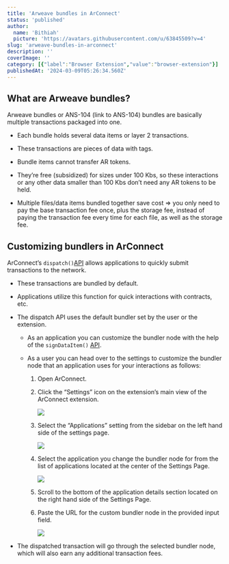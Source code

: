 ```yaml
---
title: 'Arweave bundles in ArConnect'
status: 'published'
author:
  name: 'Bithiah'
  picture: 'https://avatars.githubusercontent.com/u/63845509?v=4'
slug: 'arweave-bundles-in-arconnect'
description: ''
coverImage: ''
category: [{"label":"Browser Extension","value":"browser-extension"}]
publishedAt: '2024-03-09T05:26:34.560Z'
---
```


## What are Arweave bundles?

Arweave bundles or ANS-104 (link to ANS-104) bundles are basically multiple transactions packaged into one.

- Each bundle holds several data items or layer 2 transactions.

- These transactions are pieces of data with tags.

- Bundle items cannot transfer AR tokens.

- They’re free (subsidized) for sizes under 100 Kbs, so these interactions or any other data smaller than 100 Kbs don’t need any AR tokens to be held.

- Multiple files/data items bundled together save cost ⇒ you only need to pay the base transaction fee once, plus the storage fee, instead of paying the transaction fee every time for each file, as well as the storage fee.

## Customizing bundlers in ArConnect

ArConnect’s `dispatch()`[API](https://docs.arconnect.io/api/dispatch?utm_source=ArConnect+Knowledgebase+Docs&utm_medium=Doc+Page&utm_campaign=ArConnect+Knowledge+Base&utm_id=ArConnect+Knowledgebase) allows applications to quickly submit transactions to the network.

- These transactions are bundled by default.

- Applications utilize this function for quick interactions with contracts, etc.

- The dispatch API uses the default bundler set by the user or the extension.

    - As an application you can customize the bundler node with the help of the `signDataItem()` [API](https://docs.arconnect.io/api/sign-dataitem?utm_source=ArConnect+Knowledgebase+Docs&utm_medium=Doc+Page&utm_campaign=ArConnect+Knowledge+Base&utm_id=ArConnect+Knowledgebas).

    - As a user you can head over to the settings to customize the bundler node that an application uses for your interactions as follows:

        1. Open ArConnect.

        2. Click the “Settings” icon on the extension’s main view of the ArConnect extension.

            ![](/images/screen-shot-2024-03-27-at-11.56.49-pm-g4MT.png)

        3. Select the “Applications” setting from the sidebar on the left hand side of the settings page.

            ![](/images/screen-shot-2024-03-27-at-11.57.34-pm-g0Mj.png)

        4. Select the application you change the bundler node for from the list of applications located at the center of the Settings Page.

            ![](/images/screen-shot-2024-03-27-at-11.57.52-pm-IwNj.png)

        5. Scroll to the bottom of the application details section located on the right hand side of the Settings Page.

        6. Paste the URL for the custom bundler node in the provided input field.

            ![](/images/screen-shot-2024-03-27-at-11.58.16-pm-A5MT.png)

        <!-- -->

    <!-- -->

- The dispatched transaction will go through the selected bundler node, which will also earn any additional transaction fees.

